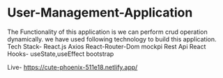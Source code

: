 # User-Management-Application
The Functionality of this application is we can perform crud operation dynamically.
we have used following technology to build this application.
Tech Stack- React.js Axios React-Router-Dom mockpi Rest Api  React Hooks- useState,useEffect bootstrap 

Live- https://cute-phoenix-511e18.netlify.app/


